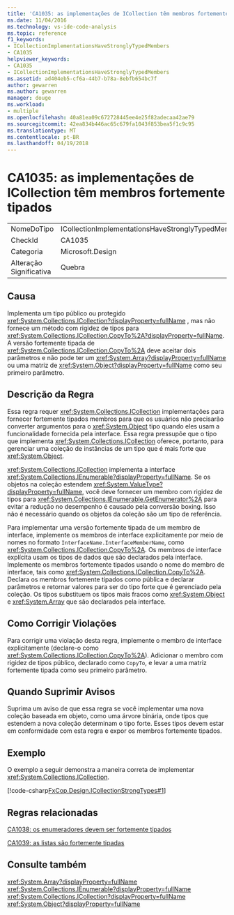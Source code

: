```yaml
---
title: 'CA1035: as implementações de ICollection têm membros fortemente tipados'
ms.date: 11/04/2016
ms.technology: vs-ide-code-analysis
ms.topic: reference
f1_keywords:
- ICollectionImplementationsHaveStronglyTypedMembers
- CA1035
helpviewer_keywords:
- CA1035
- ICollectionImplementationsHaveStronglyTypedMembers
ms.assetid: ad404eb5-cf6a-44b7-b78a-8ebfb654bc7f
author: gewarren
ms.author: gewarren
manager: douge
ms.workload:
- multiple
ms.openlocfilehash: 40a81ea09c672728445ee4e25f82adecaa42ae79
ms.sourcegitcommit: 42ea834b446ac65c679fa1043f853bea5f1c9c95
ms.translationtype: MT
ms.contentlocale: pt-BR
ms.lasthandoff: 04/19/2018
---
```

# <a name="ca1035-icollection-implementations-have-strongly-typed-members"></a>CA1035: as implementações de ICollection têm membros fortemente tipados
|||
|-|-|
|NomeDoTipo|ICollectionImplementationsHaveStronglyTypedMembers|
|CheckId|CA1035|
|Categoria|Microsoft.Design|
|Alteração Significativa|Quebra|

## <a name="cause"></a>Causa
 Implementa um tipo público ou protegido <xref:System.Collections.ICollection?displayProperty=fullName> , mas não fornece um método com rigidez de tipos para <xref:System.Collections.ICollection.CopyTo%2A?displayProperty=fullName>. A versão fortemente tipada de <xref:System.Collections.ICollection.CopyTo%2A> deve aceitar dois parâmetros e não pode ter um <xref:System.Array?displayProperty=fullName> ou uma matriz de <xref:System.Object?displayProperty=fullName> como seu primeiro parâmetro.

## <a name="rule-description"></a>Descrição da Regra
 Essa regra requer <xref:System.Collections.ICollection> implementações para fornecer fortemente tipados membros para que os usuários não precisarão converter argumentos para o <xref:System.Object> tipo quando eles usam a funcionalidade fornecida pela interface. Essa regra pressupõe que o tipo que implementa <xref:System.Collections.ICollection> oferece, portanto, para gerenciar uma coleção de instâncias de um tipo que é mais forte que <xref:System.Object>.

 <xref:System.Collections.ICollection> implementa a interface <xref:System.Collections.IEnumerable?displayProperty=fullName>. Se os objetos na coleção estendem <xref:System.ValueType?displayProperty=fullName>, você deve fornecer um membro com rigidez de tipos para <xref:System.Collections.IEnumerable.GetEnumerator%2A> para evitar a redução no desempenho é causado pela conversão boxing. Isso não é necessário quando os objetos da coleção são um tipo de referência.

 Para implementar uma versão fortemente tipada de um membro de interface, implemente os membros de interface explicitamente por meio de nomes no formato `InterfaceName.InterfaceMemberName`, como <xref:System.Collections.ICollection.CopyTo%2A>. Os membros de interface explícita usam os tipos de dados que são declarados pela interface. Implemente os membros fortemente tipados usando o nome do membro de interface, tais como <xref:System.Collections.ICollection.CopyTo%2A>. Declara os membros fortemente tipados como pública e declarar parâmetros e retornar valores para ser do tipo forte que é gerenciado pela coleção. Os tipos substituem os tipos mais fracos como <xref:System.Object> e <xref:System.Array> que são declarados pela interface.

## <a name="how-to-fix-violations"></a>Como Corrigir Violações
 Para corrigir uma violação desta regra, implemente o membro de interface explicitamente (declare-o como <xref:System.Collections.ICollection.CopyTo%2A>). Adicionar o membro com rigidez de tipos público, declarado como `CopyTo`, e levar a uma matriz fortemente tipada como seu primeiro parâmetro.

## <a name="when-to-suppress-warnings"></a>Quando Suprimir Avisos
 Suprima um aviso de que essa regra se você implementar uma nova coleção baseada em objeto, como uma árvore binária, onde tipos que estendem a nova coleção determinam o tipo forte. Esses tipos devem estar em conformidade com esta regra e expor os membros fortemente tipados.

## <a name="example"></a>Exemplo
 O exemplo a seguir demonstra a maneira correta de implementar <xref:System.Collections.ICollection>.

 [!code-csharp[FxCop.Design.ICollectionStrongTypes#1](../code-quality/codesnippet/CSharp/ca1035-icollection-implementations-have-strongly-typed-members_1.cs)]

## <a name="related-rules"></a>Regras relacionadas
 [CA1038: os enumeradores devem ser fortemente tipados](../code-quality/ca1038-enumerators-should-be-strongly-typed.md)

 [CA1039: as listas são fortemente tipadas](../code-quality/ca1039-lists-are-strongly-typed.md)

## <a name="see-also"></a>Consulte também
 <xref:System.Array?displayProperty=fullName> <xref:System.Collections.IEnumerable?displayProperty=fullName> <xref:System.Collections.ICollection?displayProperty=fullName> <xref:System.Object?displayProperty=fullName>